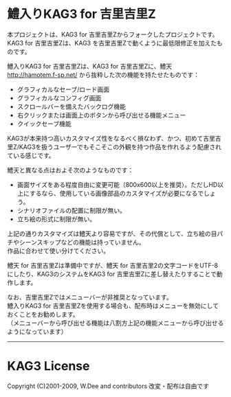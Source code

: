 # 鱧入りKAG3 for 吉里吉里Z

本プロジェクトは、KAG3 for 吉里吉里Zからフォークしたプロジェクトです。<br>
KAG3 for 吉里吉里Zは、KAG3 を吉里吉里Zで動くように最低限修正を加えたものです。

鱧入りKAG3 for 吉里吉里Zは、KAG3 for 吉里吉里Zに、鱧天 http://hamotem.f-sp.net/ から抜粋した次の機能を持たせたものです：

* グラフィカルなセーブ/ロード画面
* グラフィカルなコンフィグ画面
* スクロールバーを備えたバックログ機能
* 右クリックまたは画面上のボタンから呼び出せる機能メニュー
* クイックセーブ機能

KAG3が本来持つ高いカスタマイズ性をなるべく損なわず、かつ、初めて吉里吉里Z/KAG3を扱うユーザーでもそこそこの外観を持つ作品を作れるよう配慮されている感じです。

鱧天と異なる点はおよそ次のようなものです：

* 画面サイズをある程度自由に変更可能（800x600以上を推奨）。ただしHD以上にするなら、使用している画像部品のカスタマイズが必要になるでしょう。
* シナリオファイルの配置に制限が無い。
* 立ち絵の形式に制限が無い。

上記の通りカスタマイズは鱧天より容易ですが、その代償として、立ち絵の目パチやシーンスキップなどの機能は持っていません。<br>
作品に合わせて使い分けてください。

鱧天 for 吉里吉里Zは準備中ですが、鱧天 for 吉里吉里2の文字コードをUTF-8にしたり、KAG3のシステムをKAG3 for 吉里吉里Zに差し替えたりすることで動作します。

なお、吉里吉里Zではメニューバーが非推奨となっています。<br>
鱧入りKAG3 for 吉里吉里Zを使用する場合も、配布時はメニューを無効にしておくことをお勧めします。<br>
（メニューバーから呼び出せる機能は八割方上記の機能メニューから呼び出せるようになっています）

---
# KAG3 License
Copyright (C)2001-2009, W.Dee and contributors  改変・配布は自由です


